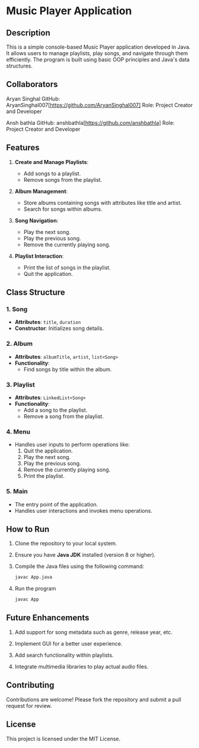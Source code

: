 # Music Player Application

## Description
This is a simple console-based Music Player application developed in Java. It allows users to manage playlists, play songs, and navigate through them efficiently. The program is built using basic OOP principles and Java's data structures.

## Collaborators

Aryan Singhal
GitHub: AryanSinghal007[https://github.com/AryanSinghal007]
Role: Project Creator and Developer

Ansh bathla
GitHub: anshbathla[https://github.com/anshbathla]
Role: Project Creator and Developer

## Features
1. **Create and Manage Playlists**:
   - Add songs to a playlist.
   - Remove songs from the playlist.

2. **Album Management**:
   - Store albums containing songs with attributes like title and artist.
   - Search for songs within albums.

3. **Song Navigation**:
   - Play the next song.
   - Play the previous song.
   - Remove the currently playing song.

4. **Playlist Interaction**:
   - Print the list of songs in the playlist.
   - Quit the application.


## Class Structure

### 1. **Song**
- **Attributes**: `title`, `duration`
- **Constructor**: Initializes song details.

### 2. **Album**
- **Attributes**: `albumTitle`, `artist`, `list<Song>`
- **Functionality**: 
  - Find songs by title within the album.

### 3. **Playlist**
- **Attributes**: `LinkedList<Song>`
- **Functionality**:
  - Add a song to the playlist.
  - Remove a song from the playlist.

### 4. **Menu**
- Handles user inputs to perform operations like:
  1. Quit the application.
  2. Play the next song.
  3. Play the previous song.
  4. Remove the currently playing song.
  5. Print the playlist.

### 5. **Main**
- The entry point of the application.
- Handles user interactions and invokes menu operations.


## How to Run

1. Clone the repository to your local system.
2. Ensure you have **Java JDK** installed (version 8 or higher).
3. Compile the Java files using the following command:

   ```bash
   javac App.java
4. Run the program

   ```bash
   javac App

## Future Enhancements

1. Add support for song metadata such as genre, release year, etc.

2. Implement GUI for a better user experience.

3. Add search functionality within playlists.

4. Integrate multimedia libraries to play actual audio files.

## Contributing
Contributions are welcome! Please fork the repository and submit a pull request for review.

## License
This project is licensed under the MIT License.
